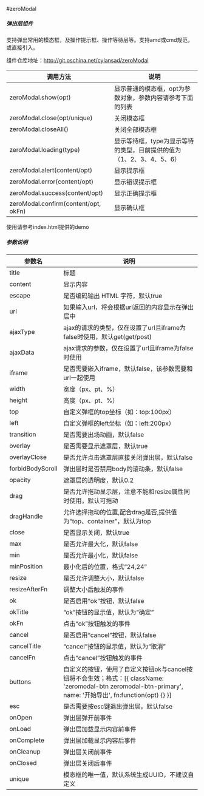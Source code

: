#zeroModal

##### 弹出层组件

支持弹出常用的模态框，及操作提示框、操作等待层等。支持amd或cmd规范，或直接引入。

组件仓库地址：http://git.oschina.net/cylansad/zeroModal

| 调用方法                                 | 说明                                      |
| ------------------------------------ | --------------------------------------- |
| zeroModal.show(opt)                  | 显示普通的模态框，opt为参数对象，参数内容请参考下面的列表          |
| zeroModal.close(opt/unique)          | 关闭模态框                                   |
| zeroModal.closeAll()                 | 关闭全部模态框                                 |
| zeroModal.loading(type)              | 显示等待框，type为显示等待的类型，目前提供的值为（1、2、3、4、5、6） |
| zeroModal.alert(content/opt)         | 显示提示框                                   |
| zeroModal.error(content/opt)         | 显示错误提示框                                 |
| zeroModal.success(content/opt)       | 显示正确提示框                                 |
| zeroModal.confirm(content/opt, okFn) | 显示确认框                                   |

使用请参考index.html提供的demo



##### 参数说明

| 参数名           | 说明                                       |
| ------------- | ---------------------------------------- |
| title         | 标题                                       |
| content       | 显示内容                                     |
| escape       | 是否编码输出 HTML 字符，默认true                                     |
| url           | 如果输入url，将会根据url返回的内容显示在弹出层中              |
| ajaxType           | ajax的请求的类型，仅在设置了url且iframe为false时使用，默认get(get/post)              |
| ajaxData           | ajax请求的参数，仅在设置了url且iframe为false时使用              |
| iframe        | 是否需要嵌入iframe，默认false，该参数需要和url一起使用       |
| width         | 宽度（px、pt、%）                              |
| height        | 高度（px、pt、%）                              |
| top        | 自定义弹框的top坐标（如：top:100px）                            |
| left        | 自定义弹框的left坐标（如：left:200px）                               |
| transition    | 是否需要出场动画，默认false                         |
| overlay       | 是否需要显示遮罩层，默认true                         |
| overlayClose  | 是否允许点击遮罩层直接关闭弹出层，默认false                 |
| forbidBodyScroll  | 弹出层时是否禁用body的滚动条，默认false                 |
| opacity  | 遮罩层的透明度，默认0.2                 |
| drag  | 是否允许拖动显示层，注意不能和resize属性同时使用，默认可拖动                 |
| dragHandle  | 允许选择拖动的位置,配合drag是否,提供值为“top、container”，默认为top                 |
| close        | 是否显示关闭，默认true                         |
| max        | 是否允许最大化，默认false                        |
| min        | 是否允许最小化，默认false                         |
| minPosition        | 最小化后的位置，格式“24,24”                         |
| resize        | 是否允许调整大小，默认false                         |
| resizeAfterFn | 调整大小后触发的事件                               |
| ok            | 是否启用“ok”按钮，默认false                       |
| okTitle       | “ok”按钮的显示值，默认为“确定”                       |
| okFn          | 点击“ok”按钮触发的事件                            |
| cancel        | 是否启用“cancel”按钮，默认false                   |
| cancelTitle   | “cancel”按钮的显示值，默认为“取消”                   |
| cancelFn      | 点击“cancel”按钮触发的事件                        |
| buttons       | 自定义的按钮，使用了自定义按钮ok与cancel按钮将不会生效；格式：[{ className: 'zeromodal-btn zeromodal-btn-primary', name: '开始导出', fn:function(opt) {} }] |
| esc           | 是否需要按esc键退出弹出层，默认false                   |
| onOpen        | 弹出层弹开前事件                                 |
| onLoad        | 弹出层加载显示内容前事件                             |
| onComplete    | 弹出层加载显示内容后事件                             |
| onCleanup     | 弹出层关闭前事件                                 |
| onClosed      | 弹出层关闭后事件                                 |
| unique        | 模态框的唯一值，默认系统生成UUID，不建议自定义                |